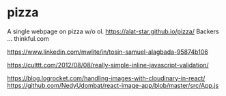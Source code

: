 # pizza
A single webpage on pizza w/o ol.
https://alat-star.github.io/pizza/
Backers ... thinkful.com
<script src="https://use.fontawesome.com/ce62ca5488.js"></script>
https://www.linkedin.com/mwlite/in/tosin-samuel-alagbada-95874b106
<script src="https://kit.fontawesome.com/c95ef03a6a.js" crossorigin="anonymous"></script>
https://culttt.com/2012/08/08/really-simple-inline-javascript-validation/


https://blog.logrocket.com/handling-images-with-cloudinary-in-react/
https://github.com/NedyUdombat/react-image-app/blob/master/src/App.js

